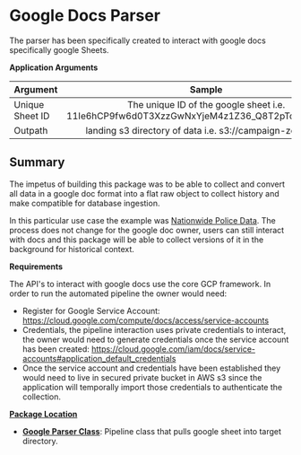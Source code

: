 # Google Docs Parser

The parser has been specifically created to interact with google docs specifically google Sheets.

**Application Arguments**

| Argument        | Sample           | Required  |
| ------------- |:-------------:| -----:|
| Unique Sheet ID | The unique ID of the google sheet i.e. 11Ie6hCP9fw6d0T3XzzGwNxYjeM4z1Z36_Q8T2pToJH8/Sheet1 | Yes  |
| Outpath | landing s3 directory of data i.e. s3://campaign-zero/cde/| Yes  |


Summary
-        

The impetus of building this package was to be able to collect and convert all data in a google doc format into a flat raw object to collect history and make compatible for database ingestion. 

In this particular use case the example was [Nationwide Police Data](https://docs.google.com/spreadsheets/d/11Ie6hCP9fw6d0T3XzzGwNxYjeM4z1Z36_Q8T2pToJH8/edit#gid=1623145710). The process does not change for the google doc owner, users can still interact with docs and this package will be able to collect versions of it in the background for historical context.

**Requirements**

The API's to interact with google docs use the core GCP framework. In order to run the automated pipeline the owner would need: 

 - Register for Google Service Account: https://cloud.google.com/compute/docs/access/service-accounts
 - Credentials, the pipeline interaction uses private credentials to interact, the owner would need to generate credentials once the service account has been created: https://cloud.google.com/iam/docs/service-accounts#application_default_credentials
 - Once the service account and credentials have been established they would need to live in secured private bucket in AWS s3 since the application will temporally import those credentials to authenticate the collection. 
  
**[Package Location](../src/main/scala/com/sg/transformers/ocr)**

 - [**Google Parser Class**](../src/main/scala/com/sg/transformers/ocr/GoogleParser.scala): Pipeline class that pulls google sheet into target directory. 

